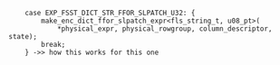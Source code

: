 		case EXP_FSST_DICT_STR_FFOR_SLPATCH_U32: {
			make_enc_dict_ffor_slpatch_expr<fls_string_t, u08_pt>(
			    *physical_expr, physical_rowgroup, column_descriptor, state);
			break;
		} ->> how this works for this one